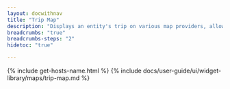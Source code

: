 ```yaml
---
layout: docwithnav
title: "Trip Map"
description: "Displays an entity's trip on various map providers, allowing scrolling and animated movement. Supports custom markers, marker tooltips, widget actions, polygons, and circles for enhanced spatial representation."
breadcrumbs: "true"
breadcrumbs-steps: "2"
hidetoc: "true"

---
```

{% include get-hosts-name.html %}
{% include docs/user-guide/ui/widget-library/maps/trip-map.md %}
